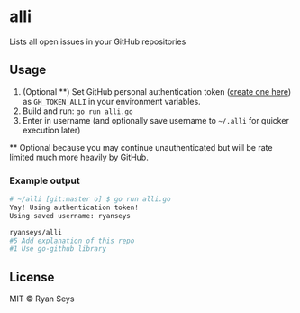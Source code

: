 # alli

Lists all open issues in your GitHub repositories

## Usage

1. (Optional **) Set GitHub personal authentication token ([create one here](https://github.com/settings/applications)) as `GH_TOKEN_ALLI` in your environment variables.
2. Build and run: `go run alli.go`
3. Enter in username (and optionally save username to `~/.alli` for quicker execution later)

** Optional because you may continue unauthenticated but will be rate limited much more heavily by GitHub.

### Example output
```bash
# ~/alli [git:master o] $ go run alli.go
Yay! Using authentication token!
Using saved username: ryanseys

ryanseys/alli
#5 Add explanation of this repo
#1 Use go-github library
```

## License

MIT &copy; Ryan Seys
